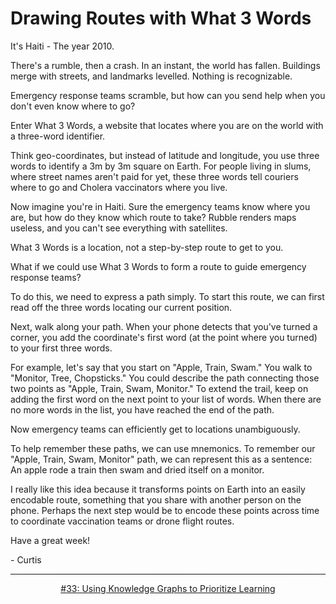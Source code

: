 # Drawing Routes with What 3 Words

It's Haiti - The year 2010.

There's a rumble, then a crash. In an instant, the world has fallen. Buildings merge with streets, and landmarks levelled. Nothing is recognizable.

Emergency response teams scramble, but how can you send help when you don't even know where to go?

Enter What 3 Words, a website that locates where you are on the world with a three-word identifier.

Think geo-coordinates, but instead of latitude and longitude, you use three words to identify a 3m by 3m square on Earth. For people living in slums, where street names aren't paid for yet, these three words tell couriers where to go and Cholera vaccinators where you live.

Now imagine you're in Haiti. Sure the emergency teams know where you are, but how do they know which route to take? Rubble renders maps useless, and you can't see everything with satellites.


What 3 Words is a location, not a step-by-step route to get to you.

What if we could use What 3 Words to form a route to guide emergency response teams?

To do this, we need to express a path simply. To start this route, we can first read off the three words locating our current position.

Next, walk along your path. When your phone detects that you've turned a corner, you add the coordinate's first word (at the point where you turned) to your first three words.

For example, let's say that you start on "Apple, Train, Swam." You walk to "Monitor, Tree, Chopsticks." You could describe the path connecting those two points as "Apple, Train, Swam, Monitor." To extend the trail, keep on adding the first word on the next point to your list of words. When there are no more words in the list, you have reached the end of the path.

Now emergency teams can efficiently get to locations unambiguously.

To help remember these paths, we can use mnemonics. To remember our "Apple, Train, Swam, Monitor" path, we can represent this as a sentence: An apple rode a train then swam and dried itself on a monitor.

I really like this idea because it transforms points on Earth into an easily encodable route, something that you share with another person on the phone. Perhaps the next step would be to encode these points across time to coordinate vaccination teams or drone flight routes.

Have a great week!

\- Curtis

<!--START OF FOOTER-->
<hr style="margin-top:9px;height:1px;border: 0;background-image: linear-gradient(to right, rgba(0, 0, 0, 0.0), rgba(0, 0, 0, 0.5),rgba(0, 0, 0, 0.0));">
<!--START OF ISSUE NAVIGATION LINKS-->
<p align="center"><a href='033_using_knowledge_graphs_to_prioritize_learning.md'>#33: Using Knowledge Graphs to Prioritize Learning</a></p>
<!--START OF ISSUE NAVIGATION LINKS-->
<!--END OF FOOTER-->
